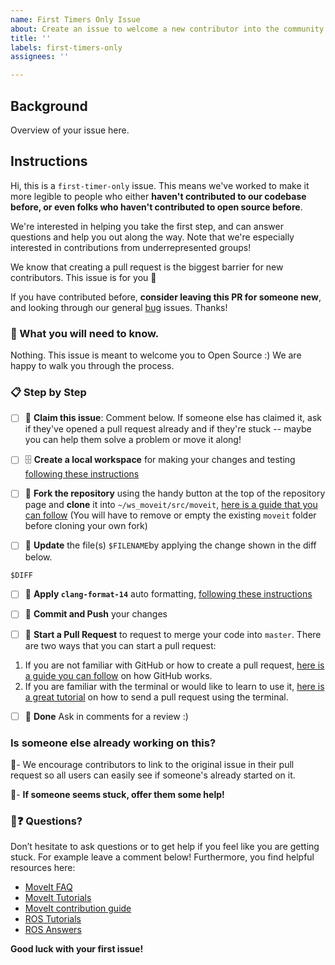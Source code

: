 ```yaml
---
name: First Timers Only Issue
about: Create an issue to welcome a new contributor into the community.
title: ''
labels: first-timers-only
assignees: ''

---
```


## Background

Overview of your issue here.

## Instructions
Hi, this is a `first-timer-only` issue. This means we've worked to make it more legible to people who either **haven't contributed to our codebase before, or even folks who haven't contributed to open source before**.

We're interested in helping you take the first step, and can answer questions and help you out along the way. Note that we're especially interested in contributions from underrepresented groups!

We know that creating a pull request is the biggest barrier for new contributors. This issue is for you 💝

If you have contributed before, **consider leaving this PR for someone new**, and looking through our general [bug](https://github.com/moveit/moveit2/labels/bug) issues. Thanks!

### 🤔 What you will need to know.

Nothing. This issue is meant to welcome you to Open Source :) We are happy to walk you through the process.

### 📋 Step by Step

- [ ] 🙋 **Claim this issue**: Comment below. If someone else has claimed it, ask if they've opened a pull request already and if they're stuck -- maybe you can help them solve a problem or move it along!

- [ ] 🗄️ **Create a local workspace** for making your changes and testing [following these instructions](https://moveit.ros.org/install/source/)

- [ ] 🍴 **Fork the repository** using the handy button at the top of the repository page and **clone** it into `~/ws_moveit/src/moveit`, [here is a guide that you can follow](https://guides.github.com/activities/forking/) (You will have to remove or empty the existing `moveit` folder before cloning your own fork)

- [ ] 📝 **Update** the file(s) `$FILENAME`by applying the change shown in the diff below.

```diff
$DIFF
```

- [ ] 🤖 **Apply `clang-format-14`** auto formatting, [following these instructions](https://moveit.picknik.ai/main/doc/how_to_contribute/how_to_contribute_to_site.html)

- [ ] 💾 **Commit and Push** your changes

- [ ] 🔀 **Start a Pull Request** to request to merge your code into `master`. There are two ways that you can start a pull request:
1. If you are not familiar with GitHub or how to create a pull request, [here is a guide you can follow](https://guides.github.com/activities/hello-world/) on how GitHub works.
2. If you are familiar with the terminal or would like to learn to use it, [here is a great tutorial](https://egghead.io/series/how-to-contribute-to-an-open-source-project-on-github) on how to send a pull request using the terminal.

- [ ] 🏁 **Done** Ask in comments for a review :)

### Is someone else already working on this?

🔗- We encourage contributors to link to the original issue in their pull request so all users can easily see if someone's already started on it.

👥- **If someone seems stuck, offer them some help!**

### 🤔❓ Questions?

Don’t hesitate to ask questions or to get help if you feel like you are getting stuck. For example leave a comment below!
Furthermore, you find helpful resources here:
* [MoveIt FAQ](https://moveit.ros.org/documentation/faqs/)
* [MoveIt Tutorials](https://moveit.picknik.ai/main/doc/tutorials/tutorials.html)
* [MoveIt contribution guide](https://moveit.picknik.ai/main/doc/how_to_contribute/how_to_contribute.html)
* [ROS Tutorials](https://wiki.ros.org/ROS/Tutorials)
* [ROS Answers](https://answers.ros.org/questions/)

**Good luck with your first issue!**
